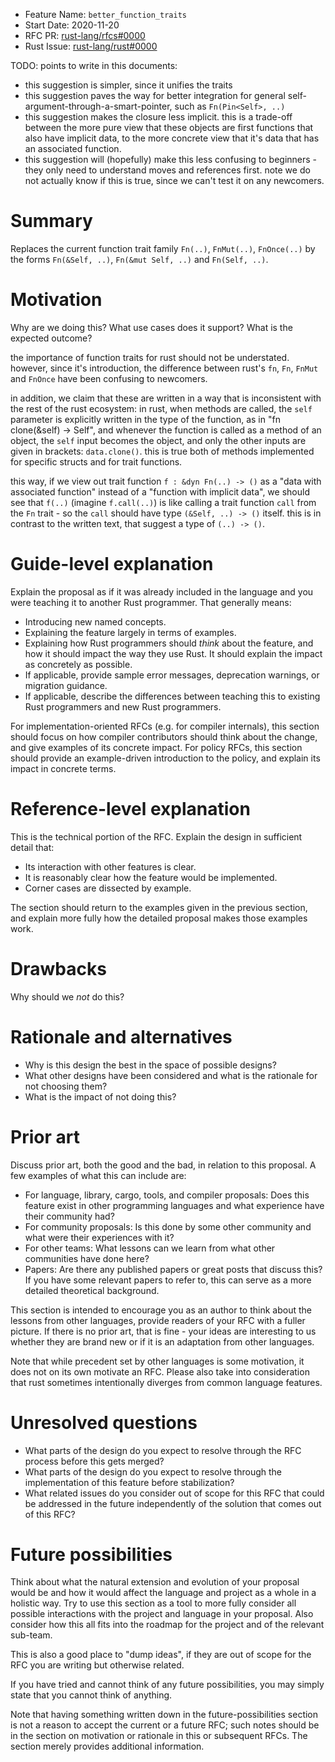- Feature Name: `better_function_traits`
- Start Date: 2020-11-20
- RFC PR: [rust-lang/rfcs#0000](https://github.com/rust-lang/rfcs/pull/0000)
- Rust Issue: [rust-lang/rust#0000](https://github.com/rust-lang/rust/issues/0000)

TODO: points to write in this documents:
* this suggestion is simpler, since it unifies the traits
* this suggestion paves the way for better integration for general self-argument-through-a-smart-pointer,
such as `Fn(Pin<Self>, ..)`
* this suggestion makes the closure less implicit. this is a trade-off between the more pure view that
these objects are first functions that also have implicit data, to the more concrete view that it's
data that has an associated function.
* this suggestion will (hopefully) make this less confusing to beginners - they only need to understand
moves and references first. note we do  not actually know if this is true, since we can't test it on any newcomers.


# Summary
[summary]: #summary

Replaces the current function trait family `Fn(..)`, `FnMut(..)`, `FnOnce(..)` by the forms
`Fn(&Self, ..)`, `Fn(&mut Self, ..)` and `Fn(Self, ..)`.

# Motivation
[motivation]: #motivation

Why are we doing this? What use cases does it support? What is the expected outcome?


the importance of function traits for rust should not be understated. however, since it's introduction, the difference
between rust's `fn`, `Fn`, `FnMut` and `FnOnce` have been confusing to newcomers.
<insert references to newcomer questions about these>

in addition, we claim that these are written in a way that is inconsistent with the rest of the rust ecosystem:
in rust, when methods are called, the `self`  parameter is explicitly written in the type of the function, as in
"fn clone(&self) -> Self", and whenever the function is called as a method of an object, the `self` input becomes the object,
and only the other inputs are given in brackets: `data.clone()`. this is true both of methods implemented for specific
structs and for trait functions.

this way, if we view out trait function `f : &dyn Fn(..) -> ()` as a "data with associated function" instead of a "function with implicit data",
we should see that `f(..)` (imagine `f.call(..)`) is like calling a trait function `call` from the `Fn` trait - so the `call`
should have type `(&Self, ..) -> ()` itself. this is in contrast to the written text, that suggest a type of
`(..) -> ()`.


# Guide-level explanation
[guide-level-explanation]: #guide-level-explanation

Explain the proposal as if it was already included in the language and you were teaching it to another Rust programmer. That generally means:

- Introducing new named concepts.
- Explaining the feature largely in terms of examples.
- Explaining how Rust programmers should *think* about the feature, and how it should impact the way they use Rust. It should explain the impact as concretely as possible.
- If applicable, provide sample error messages, deprecation warnings, or migration guidance.
- If applicable, describe the differences between teaching this to existing Rust programmers and new Rust programmers.

For implementation-oriented RFCs (e.g. for compiler internals), this section should focus on how compiler contributors should think about the change, and give examples of its concrete impact. For policy RFCs, this section should provide an example-driven introduction to the policy, and explain its impact in concrete terms.

# Reference-level explanation
[reference-level-explanation]: #reference-level-explanation

This is the technical portion of the RFC. Explain the design in sufficient detail that:

- Its interaction with other features is clear.
- It is reasonably clear how the feature would be implemented.
- Corner cases are dissected by example.

The section should return to the examples given in the previous section, and explain more fully how the detailed proposal makes those examples work.

# Drawbacks
[drawbacks]: #drawbacks

Why should we *not* do this?

# Rationale and alternatives
[rationale-and-alternatives]: #rationale-and-alternatives

- Why is this design the best in the space of possible designs?
- What other designs have been considered and what is the rationale for not choosing them?
- What is the impact of not doing this?

# Prior art
[prior-art]: #prior-art

Discuss prior art, both the good and the bad, in relation to this proposal.
A few examples of what this can include are:

- For language, library, cargo, tools, and compiler proposals: Does this feature exist in other programming languages and what experience have their community had?
- For community proposals: Is this done by some other community and what were their experiences with it?
- For other teams: What lessons can we learn from what other communities have done here?
- Papers: Are there any published papers or great posts that discuss this? If you have some relevant papers to refer to, this can serve as a more detailed theoretical background.

This section is intended to encourage you as an author to think about the lessons from other languages, provide readers of your RFC with a fuller picture.
If there is no prior art, that is fine - your ideas are interesting to us whether they are brand new or if it is an adaptation from other languages.

Note that while precedent set by other languages is some motivation, it does not on its own motivate an RFC.
Please also take into consideration that rust sometimes intentionally diverges from common language features.

# Unresolved questions
[unresolved-questions]: #unresolved-questions

- What parts of the design do you expect to resolve through the RFC process before this gets merged?
- What parts of the design do you expect to resolve through the implementation of this feature before stabilization?
- What related issues do you consider out of scope for this RFC that could be addressed in the future independently of the solution that comes out of this RFC?

# Future possibilities
[future-possibilities]: #future-possibilities

Think about what the natural extension and evolution of your proposal would
be and how it would affect the language and project as a whole in a holistic
way. Try to use this section as a tool to more fully consider all possible
interactions with the project and language in your proposal.
Also consider how this all fits into the roadmap for the project
and of the relevant sub-team.

This is also a good place to "dump ideas", if they are out of scope for the
RFC you are writing but otherwise related.

If you have tried and cannot think of any future possibilities,
you may simply state that you cannot think of anything.

Note that having something written down in the future-possibilities section
is not a reason to accept the current or a future RFC; such notes should be
in the section on motivation or rationale in this or subsequent RFCs.
The section merely provides additional information.

